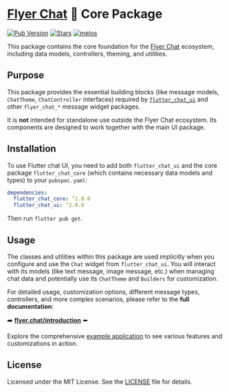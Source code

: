 # [Flyer Chat](https://flyer.chat) 💬 Core Package

[![Pub Version](https://img.shields.io/pub/v/flutter_chat_core?logo=flutter&color=orange)](https://pub.dev/packages/flutter_chat_core) [![Stars](https://img.shields.io/github/stars/flyerhq/flutter_chat_ui?style=flat&color=orange&logo=github)](https://github.com/flyerhq/flutter_chat_ui/stargazers) [![melos](https://img.shields.io/badge/maintained%20with-melos-ffffff.svg?color=orange)](https://github.com/invertase/melos)

This package contains the core foundation for the [Flyer Chat](https://flyer.chat) ecosystem, including data models, controllers, theming, and utilities.

## Purpose

This package provides the essential building blocks (like message models, `ChatTheme`, `ChatController` interfaces) required by [`flutter_chat_ui`](https://github.com/flyerhq/flutter_chat_ui/tree/main/packages/flutter_chat_ui) and other `flyer_chat_*` message widget packages.

It is **not** intended for standalone use outside the Flyer Chat ecosystem. Its components are designed to work together with the main UI package.

## Installation

To use Flutter chat UI, you need to add both `flutter_chat_ui` and the core package `flutter_chat_core` (which contains necessary data models and types) to your `pubspec.yaml`:

```yaml
dependencies:
  flutter_chat_core: ^2.0.0
  flutter_chat_ui: ^2.0.0
```

Then run `flutter pub get`.

## Usage

The classes and utilities within this package are used implicitly when you configure and use the `Chat` widget from `flutter_chat_ui`. You will interact with its models (like text message, image message, etc.) when managing chat data and potentially use its `ChatTheme` and `Builders` for customization.

For detailed usage, customization options, different message types, controllers, and more complex scenarios, please refer to the **full documentation**:

➡️ **[flyer.chat/introduction](https://flyer.chat/introduction)** ⬅️

Explore the comprehensive [example application](https://github.com/flyerhq/flutter_chat_ui/tree/main/examples/flyer_chat) to see various features and customizations in action.

## License

Licensed under the MIT License. See the [LICENSE](https://github.com/flyerhq/flutter_chat_ui/blob/main/packages/flutter_chat_core/LICENSE) file for details.
